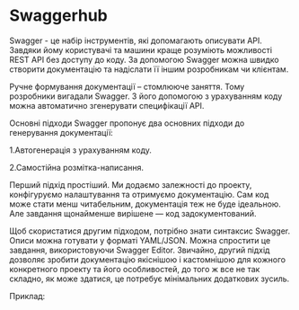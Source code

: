 # Swaggerhub

Swagger - це набір інструментів, які допомагають описувати API. Завдяки йому користувачі та машини краще розуміють можливості REST API без доступу до коду. За допомогою Swagger можна швидко створити документацію та надіслати її іншим розробникам чи клієнтам.

Ручне формування документації – стомлююче заняття. Тому розробники вигадали Swagger. З його допомогою з урахуванням коду можна автоматично згенерувати специфікації API.

Основні підходи
Swagger пропонує два основних підходи до генерування документації:

1.Автогенерація з урахуванням коду.

2.Самостійна розмітка-написання.

Перший підхід простіший. Ми додаємо залежності до проекту, конфігуруємо налаштування та отримуємо документацію. Сам код може стати менш читабельним, документація теж не буде ідеальною. Але завдання щонайменше вирішене — код задокументований.

Щоб скористатися другим підходом, потрібно знати синтаксис Swagger. Описи можна готувати у форматі YAML/JSON. Можна спростити це завдання, використовуючи Swagger Editor. Звичайно, другий підхід дозволяє зробити документацію якіснішою і кастомнішою для кожного конкретного проекту та його особливостей, до того ж все не так складно, як може здатися, це потребує мінімальних додаткових зусиль.

Приклад:

